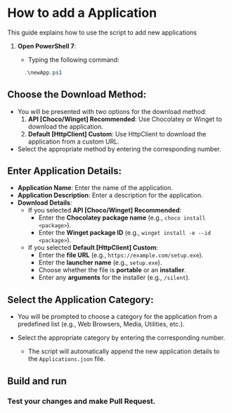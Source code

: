 # How to add a Application

This guide explains how to use the script to add new applications

1. **Open PowerShell 7**:

   - Typing the following command:

   ```Powershell title="Powershell 7"
     .\newApp.ps1
   ```

## **Choose the Download Method**:

- You will be presented with two options for the download method:
  1.  **API [Choco/Winget] Recommended**: Use Chocolatey or Winget to download the application.
  2.  **Default [HttpClient] Custom**: Use HttpClient to download the application from a custom URL.
- Select the appropriate method by entering the corresponding number.

## **Enter Application Details**:

- **Application Name**: Enter the name of the application.
- **Application Description**: Enter a description for the application.
- **Download Details**:
  - If you selected **API [Choco/Winget] Recommended**:
    - Enter the **Chocolatey package name** (e.g., `choco install <package>`).
    - Enter the **Winget package ID** (e.g., `winget install -e --id <package>`).
  - If you selected **Default [HttpClient] Custom**:
    - Enter the **file URL** (e.g., `https://example.com/setup.exe`).
    - Enter the **launcher name** (e.g., `setup.exe`).
    - Choose whether the file is **portable** or an **installer**.
    - Enter any **arguments** for the installer (e.g., `/silent`).

## **Select the Application Category**:

- You will be prompted to choose a category for the application from a predefined list (e.g., Web Browsers, Media, Utilities, etc.).
- Select the appropriate category by entering the corresponding number.

  - The script will automatically append the new application details to the `Applications.json` file.

## Build and run

### Test your changes and make Pull Request.
